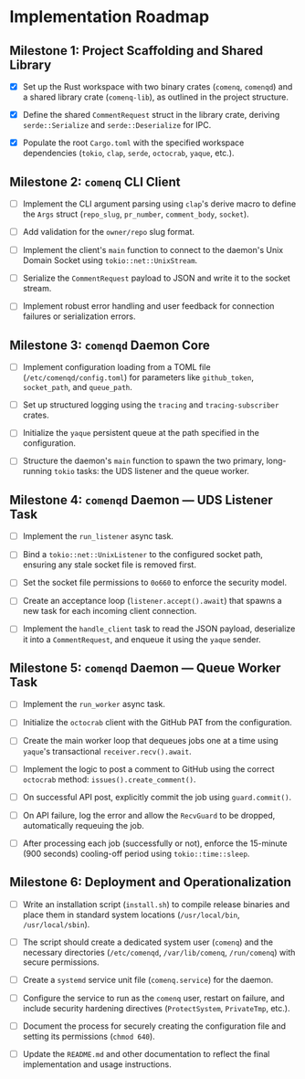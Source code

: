 # Implementation Roadmap

## Milestone 1: Project Scaffolding and Shared Library

- [x] Set up the Rust workspace with two binary crates (`comenq`, `comenqd`)
  and a shared library crate (`comenq-lib`), as outlined in the project
  structure.

- [x] Define the shared `CommentRequest` struct in the library crate, deriving
  `serde::Serialize` and `serde::Deserialize` for IPC.

- [x] Populate the root `Cargo.toml` with the specified workspace dependencies
  (`tokio`, `clap`, `serde`, `octocrab`, `yaque`, etc.).

## Milestone 2: `comenq` CLI Client

- [ ] Implement the CLI argument parsing using `clap`'s derive macro to define
  the `Args` struct (`repo_slug`, `pr_number`, `comment_body`, `socket`).

- [ ] Add validation for the `owner/repo` slug format.

- [ ] Implement the client's `main` function to connect to the daemon's Unix
  Domain Socket using `tokio::net::UnixStream`.

- [ ] Serialize the `CommentRequest` payload to JSON and write it to the socket
  stream.

- [ ] Implement robust error handling and user feedback for connection failures
  or serialization errors.

## Milestone 3: `comenqd` Daemon Core

- [ ] Implement configuration loading from a TOML file
  (`/etc/comenqd/config.toml`) for parameters like `github_token`,
  `socket_path`, and `queue_path`.

- [ ] Set up structured logging using the `tracing` and `tracing-subscriber`
  crates.

- [ ] Initialize the `yaque` persistent queue at the path specified in the
  configuration.

- [ ] Structure the daemon's `main` function to spawn the two primary,
  long-running `tokio` tasks: the UDS listener and the queue worker.

## Milestone 4: `comenqd` Daemon — UDS Listener Task

- [ ] Implement the `run_listener` async task.

- [ ] Bind a `tokio::net::UnixListener` to the configured socket path, ensuring
  any stale socket file is removed first.

- [ ] Set the socket file permissions to `0o660` to enforce the security model.

- [ ] Create an acceptance loop (`listener.accept().await`) that spawns a new
  task for each incoming client connection.

- [ ] Implement the `handle_client` task to read the JSON payload, deserialize
  it into a `CommentRequest`, and enqueue it using the `yaque` sender.

## Milestone 5: `comenqd` Daemon — Queue Worker Task

- [ ] Implement the `run_worker` async task.

- [ ] Initialize the `octocrab` client with the GitHub PAT from the
  configuration.

- [ ] Create the main worker loop that dequeues jobs one at a time using
  `yaque`'s transactional `receiver.recv().await`.

- [ ] Implement the logic to post a comment to GitHub using the correct
  `octocrab` method: `issues().create_comment()`.

- [ ] On successful API post, explicitly commit the job using `guard.commit()`.

- [ ] On API failure, log the error and allow the `RecvGuard` to be dropped,
  automatically requeuing the job.

- [ ] After processing each job (successfully or not), enforce the 15-minute
  (900 seconds) cooling-off period using `tokio::time::sleep`.

## Milestone 6: Deployment and Operationalization

- [ ] Write an installation script (`install.sh`) to compile release binaries
  and place them in standard system locations (`/usr/local/bin`,
  `/usr/local/sbin`).

- [ ] The script should create a dedicated system user (`comenq`) and the
  necessary directories (`/etc/comenqd`, `/var/lib/comenq`, `/run/comenq`) with
  secure permissions.

- [ ] Create a `systemd` service unit file (`comenq.service`) for the daemon.

- [ ] Configure the service to run as the `comenq` user, restart on failure,
  and include security hardening directives (`ProtectSystem`, `PrivateTmp`,
  etc.).

- [ ] Document the process for securely creating the configuration file and
  setting its permissions (`chmod 640`).

- [ ] Update the `README.md` and other documentation to reflect the final
  implementation and usage instructions.
